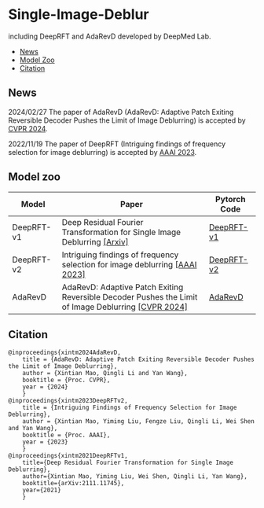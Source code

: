 # Single-Image-Deblur
including DeepRFT and AdaRevD developed by DeepMed Lab.
- [News](#news)
- [Model Zoo](#model-zoo)
- [Citation](#citation)

## News
2024/02/27 The paper of AdaRevD (AdaRevD: Adaptive Patch Exiting Reversible Decoder Pushes the Limit of Image Deblurring) is accepted by [CVPR 2024]().

2022/11/19 The paper of DeepRFT (Intriguing findings of frequency selection for image deblurring) is accepted by [AAAI 2023](https://ojs.aaai.org/index.php/AAAI/article/view/25281).

## Model zoo

| Model | Paper | Pytorch Code |
| - | - | - | 
| DeepRFT-v1 | Deep Residual Fourier Transformation for Single Image Deblurring [[Arxiv]](https://arxiv.org/abs/2111.11745)                          | [DeepRFT-v1](https://github.com/INVOKERer/DeepRFT) |
| DeepRFT-v2 | Intriguing findings of frequency selection for image deblurring [[AAAI 2023]](https://ojs.aaai.org/index.php/AAAI/article/view/25281) | [DeepRFT-v2](https://github.com/INVOKERer/DeepRFT/tree/AAAI2023) |
| AdaRevD    | AdaRevD: Adaptive Patch Exiting Reversible Decoder Pushes the Limit of Image Deblurring [[CVPR 2024]]()                               | [AdaRevD](https://github.com/INVOKERer/AdaRevD) |

## Citation
```
@inproceedings{xintm2024AdaRevD, 
    title = {AdaRevD: Adaptive Patch Exiting Reversible Decoder Pushes the Limit of Image Deblurring},
    author = {Xintian Mao, Qingli Li and Yan Wang}, 
    booktitle = {Proc. CVPR}, 
    year = {2024}
    }
@inproceedings{xintm2023DeepRFTv2, 
    title = {Intriguing Findings of Frequency Selection for Image Deblurring},
    author = {Xintian Mao, Yiming Liu, Fengze Liu, Qingli Li, Wei Shen and Yan Wang}, 
    booktitle = {Proc. AAAI}, 
    year = {2023}
    }
@inproceedings{xintm2021DeepRFTv1,
    title={Deep Residual Fourier Transformation for Single Image Deblurring},
    author={Xintian Mao, Yiming Liu, Wei Shen, Qingli Li, Yan Wang},
    booktitle={arXiv:2111.11745},
    year={2021}
    }
